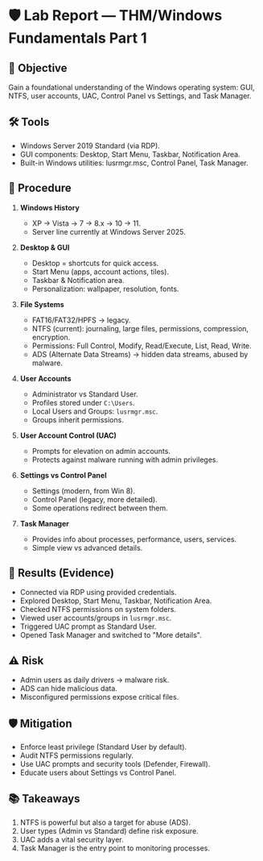 # 🛡️ Lab Report — THM/Windows Fundamentals Part 1

## 🎯 Objective
Gain a foundational understanding of the Windows operating system: GUI, NTFS, user accounts, UAC, Control Panel vs Settings, and Task Manager.

## 🛠️ Tools
- Windows Server 2019 Standard (via RDP).
- GUI components: Desktop, Start Menu, Taskbar, Notification Area.
- Built-in Windows utilities: lusrmgr.msc, Control Panel, Task Manager.

## 🚀 Procedure
1. **Windows History**
   - XP → Vista → 7 → 8.x → 10 → 11.
   - Server line currently at Windows Server 2025.

2. **Desktop & GUI**
   - Desktop = shortcuts for quick access.
   - Start Menu (apps, account actions, tiles).
   - Taskbar & Notification area.
   - Personalization: wallpaper, resolution, fonts.

3. **File Systems**
   - FAT16/FAT32/HPFS → legacy.
   - NTFS (current): journaling, large files, permissions, compression, encryption.
   - Permissions: Full Control, Modify, Read/Execute, List, Read, Write.
   - ADS (Alternate Data Streams) → hidden data streams, abused by malware.

4. **User Accounts**
   - Administrator vs Standard User.
   - Profiles stored under `C:\Users`.
   - Local Users and Groups: `lusrmgr.msc`.
   - Groups inherit permissions.

5. **User Account Control (UAC)**
   - Prompts for elevation on admin accounts.
   - Protects against malware running with admin privileges.

6. **Settings vs Control Panel**
   - Settings (modern, from Win 8).
   - Control Panel (legacy, more detailed).
   - Some operations redirect between them.

7. **Task Manager**
   - Provides info about processes, performance, users, services.
   - Simple view vs advanced details.

## 📂 Results (Evidence)
- Connected via RDP using provided credentials.
- Explored Desktop, Start Menu, Taskbar, Notification Area.
- Checked NTFS permissions on system folders.
- Viewed user accounts/groups in `lusrmgr.msc`.
- Triggered UAC prompt as Standard User.
- Opened Task Manager and switched to "More details".

## ⚠️ Risk
- Admin users as daily drivers → malware risk.
- ADS can hide malicious data.
- Misconfigured permissions expose critical files.

## 🛡️ Mitigation
- Enforce least privilege (Standard User by default).
- Audit NTFS permissions regularly.
- Use UAC prompts and security tools (Defender, Firewall).
- Educate users about Settings vs Control Panel.

## 📚 Takeaways
1. NTFS is powerful but also a target for abuse (ADS).  
2. User types (Admin vs Standard) define risk exposure.  
3. UAC adds a vital security layer.  
4. Task Manager is the entry point to monitoring processes.  
